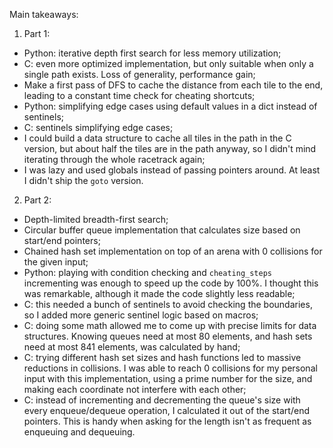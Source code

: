 Main takeaways:

1. Part 1:
- Python: iterative depth first search for less memory utilization;
- C: even more optimized implementation, but only suitable when only a single path exists. Loss of generality, performance gain;
- Make a first pass of DFS to cache the distance from each tile to the end, leading to a constant time check for cheating shortcuts;
- Python: simplifying edge cases using default values in a dict instead of sentinels;
- C: sentinels simplifying edge cases;
- I could build a data structure to cache all tiles in the path in the C version, but about half the tiles are in the path anyway, so I didn't mind iterating through the whole racetrack again;
- I was lazy and used globals instead of passing pointers around. At least I didn't ship the `goto` version.

2. Part 2:
- Depth-limited breadth-first search;
- Circular buffer queue implementation that calculates size based on start/end pointers;
- Chained hash set implementation on top of an arena with 0 collisions for the given input;
- Python: playing with condition checking and `cheating_steps` incrementing was enough to speed up the code by 100%. I thought this was remarkable, although it made the code slightly less readable;
- C: this needed a bunch of sentinels to avoid checking the boundaries, so I added more generic sentinel logic based on macros;
- C: doing some math allowed me to come up with precise limits for data structures. Knowing queues need at most 80 elements, and hash sets need at most 841 elements, was calculated by hand;
- C: trying different hash set sizes and hash functions led to massive reductions in collisions. I was able to reach 0 collisions for my personal input with this implementation, using a prime number for the size, and making each coordinate not interfere with each other;
- C: instead of incrementing and decrementing the queue's size with every enqueue/dequeue operation, I calculated it out of the start/end pointers. This is handy when asking for the length isn't as frequent as enqueuing and dequeuing.
